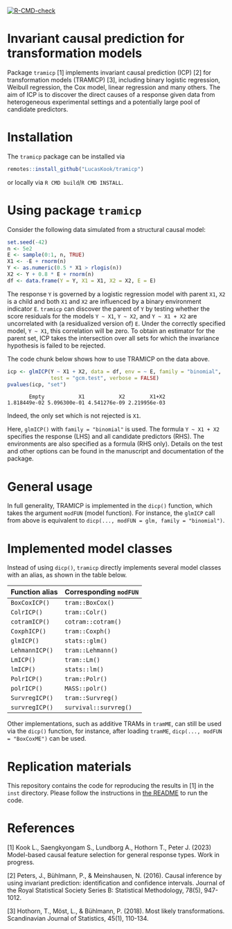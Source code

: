 <!-- badges: start -->
[![R-CMD-check](https://github.com/LucasKook/tramicp/actions/workflows/R-CMD-check.yaml/badge.svg)](https://github.com/LucasKook/tramicp/actions/workflows/R-CMD-check.yaml)
<!-- badges: end -->

# Invariant causal prediction for transformation models

Package `tramicp` [1] implements invariant causal prediction (ICP) [2] for 
transformation models (TRAMICP) [3], including binary logistic regression,
Weibull regression, the Cox model, linear regression and many others. The aim of
ICP is to discover the direct causes of a response given data from heterogeneous
experimental settings and a potentially large pool of candidate predictors.

# Installation

The `tramicp` package can be installed via
```r
remotes::install_github("LucasKook/tramicp")
```
or locally via `R CMD build`/`R CMD INSTALL`.

# Using package `tramicp`

Consider the following data simulated from a structural causal model:
```r
set.seed(-42)
n <- 5e2
E <- sample(0:1, n, TRUE)
X1 <- -E + rnorm(n)
Y <- as.numeric(0.5 * X1 > rlogis(n))
X2 <- Y + 0.8 * E + rnorm(n)
df <- data.frame(Y = Y, X1 = X1, X2 = X2, E = E)
```
The response `Y` is governed by a logistic regression model with parent
`X1`, `X2` is a child and both `X1` and `X2` are influenced by a binary
environment indicator `E`. `tramicp` can discover the parent of `Y` by
testing whether the score residuals for the models `Y ~ X1`, `Y ~ X2`,
and `Y ~ X1 + X2` are uncorrelated with (a residualized version of) `E`. Under 
the correctly specified model, `Y ~ X1`, this correlation will be zero.
To obtain an estimator for the parent set, ICP takes the intersection over all
sets for which the invariance hypothesis is failed to be rejected.

The code chunk below shows how to use TRAMICP on the data above.
```r
icp <- glmICP(Y ~ X1 + X2, data = df, env = ~ E, family = "binomial",
              test = "gcm.test", verbose = FALSE)
pvalues(icp, "set")
```
```
       Empty           X1           X2        X1+X2 
1.818449e-02 5.096300e-01 4.541276e-09 2.219956e-03 
```
Indeed, the only set which is not rejected is `X1`.

Here, `glmICP()` with `family = "binomial"` is used. The formula
`Y ~ X1 + X2` specifies the response (LHS) and all candidate predictors (RHS).
The environments are also specified as a formula (RHS only). Details on the
test and other options can be found in the manuscript and documentation of the
package.

# General usage

In full generality, TRAMICP is implemented in the `dicp()` function, which takes
the argument `modFUN` (model function). For instance, the `glmICP` call from
above is equivalent to `dicp(..., modFUN = glm, family = "binomial")`.

# Implemented model classes

Instead of using `dicp()`, `tramicp` directly implements several model classes
with an alias, as shown in the table below.

| **Function alias**  | **Corresponding `modFUN`** |
|---------------------|----------------------------|
| `BoxCoxICP()`       | `tram::BoxCox()`           | 
| `ColrICP()`         | `tram::Colr()`             |
| `cotramICP()`       | `cotram::cotram()`         |
| `CoxphICP()`        | `tram::Coxph()`            |
| `glmICP()`          | `stats::glm()`             |
| `LehmannICP()`      | `tram::Lehmann()`          |
| `LmICP()`           | `tram::Lm()`               |
| `lmICP()`           | `stats::lm()`              |
| `PolrICP()`         | `tram::Polr()`             |
| `polrICP()`         | `MASS::polr()`             |
| `SurvregICP()`      | `tram::Survreg()`          |
| `survregICP()`      | `survival::survreg()`      |

Other implementations, such as additive TRAMs in `tramME`, can still be used via
the `dicp()` function, for instance, after loading `tramME`, `dicp(..., modFUN =
"BoxCoxME")` can be used.

# Replication materials

This repository contains the code for reproducing the results in [1] in
the `inst` directory. Please follow the instructions in 
[the README](inst/README.md) to run the code.

# References

[1] Kook L., Saengkyongam S., Lundborg A., Hothorn T., Peter J. (2023) 
Model-based causal feature selection for general response types. Work in
progress.

[2] Peters, J., Bühlmann, P., & Meinshausen, N. (2016). Causal inference by 
using invariant prediction: identification and confidence intervals. Journal of 
the Royal Statistical Society Series B: Statistical Methodology, 78(5), 947-1012.

[3] Hothorn, T., Möst, L., & Bühlmann, P. (2018). Most likely transformations.
Scandinavian Journal of Statistics, 45(1), 110-134.

